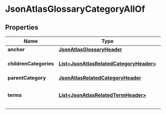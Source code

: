

# JsonAtlasGlossaryCategoryAllOf

## Properties

Name | Type | Description | Notes
------------ | ------------- | ------------- | -------------
**anchor** | [**JsonAtlasGlossaryHeader**](JsonAtlasGlossaryHeader.md) |  |  [optional]
**childrenCategories** | [**List&lt;JsonAtlasRelatedCategoryHeader&gt;**](JsonAtlasRelatedCategoryHeader.md) | An array of children categories. |  [optional]
**parentCategory** | [**JsonAtlasRelatedCategoryHeader**](JsonAtlasRelatedCategoryHeader.md) |  |  [optional]
**terms** | [**List&lt;JsonAtlasRelatedTermHeader&gt;**](JsonAtlasRelatedTermHeader.md) | An array of related term headers. |  [optional]



